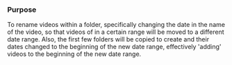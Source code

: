 ### Purpose
To rename videos within a folder, specifically changing the date in the name of the video, so that videos of in a certain range
will be moved to a different date range. Also, the first few folders will be copied to create and their dates changed to the
beginning of the new date range, effectively 'adding' videos to the beginning of the new date range.
